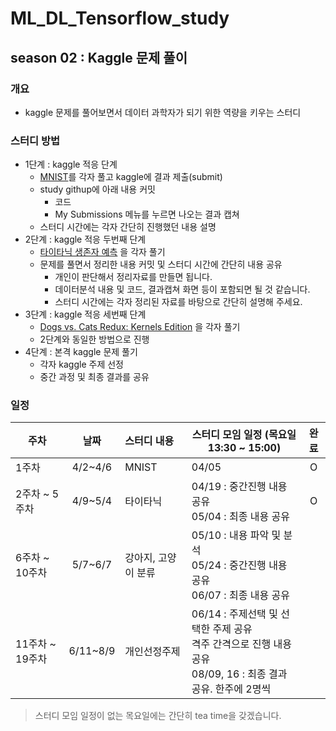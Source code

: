 # ML_DL_Tensorflow_study
## season 02 : Kaggle 문제 풀이

### 개요

- kaggle 문제를 풀어보면서 데이터 과학자가 되기 위한 역량을 키우는 스터디



### 스터디 방법

- 1단계 : kaggle 적응 단계
  - [MNIST](https://www.kaggle.com/c/digit-recognizer)를 각자 풀고 kaggle에 결과 제출(submit)
  - study githup에 아래 내용 커밋
    - 코드
    - My Submissions 메뉴를 누르면 나오는 결과 캡쳐
  - 스터디 시간에는 각자 간단히 진행했던 내용 설명
- 2단계 : kaggle 적응 두번째 단계
  - [타이타닉 생존자 예측](https://www.kaggle.com/c/titanic) 을 각자 풀기
  - 문제를 풀면서 정리한 내용 커밋 및 스터디 시간에 간단히 내용 공유
    - 개인이 판단해서 정리자료를 만들면 됩니다.
    - 데이터분석 내용 및 코드, 결과캡쳐 화면 등이 포함되면 될 것 같습니다.
    - 스터디 시간에는 각자 정리된 자료를 바탕으로 간단히 설명해 주세요.
- 3단계 : kaggle 적응 세번째 단계
  - [Dogs vs. Cats Redux: Kernels Edition](https://www.kaggle.com/c/dogs-vs-cats-redux-kernels-edition/leaderboard) 을 각자 풀기
  - 2단계와 동일한 방법으로 진행
- 4단계 : 본격 kaggle 문제 풀기
  - 각자 kaggle 주제 선정
  - 중간 과정 및 최종 결과를 공유



### 일정

| 주차 | 날짜      | 스터디 내용 | 스터디 모임 일정 (목요일 13:30 ~ 15:00) | 완료 |
| ---- | :---:     | :-------- | --- | :-: |
| 1주차 | 4/2~4/6   | MNIST    | 04/05 | O |
| 2주차 ~ 5주차 | 4/9~5/4  | 타이타닉    | 04/19 : 중간진행 내용 공유<br>05/04 : 최종 내용 공유 | O |
| 6주차 ~ 10주차 | 5/7~6/7  | 강아지, 고양이 분류 | 05/10 : 내용 파악 및 분석<br>05/24 : 중간진행 내용 공유<br>06/07 : 최종 내용 공유 | |
| 11주차 ~ 19주차 | 6/11~8/9 | 개인선정주제 |06/14 : 주제선택 및 선택한 주제 공유<br>격주 간격으로 진행 내용 공유<br>08/09, 16 : 최종 결과 공유. 한주에 2명씩| |

> 스터디 모임 일정이 없는 목요일에는 간단히 tea time을 갖겠습니다.



